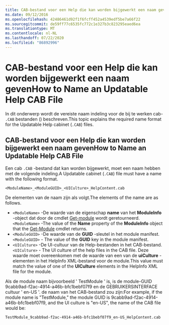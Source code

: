 ```yaml
---
title: CAB-bestand voor een Help die kan worden bijgewerkt een naam geven
ms.date: 09/12/2016
ms.openlocfilehash: 42486461d92f1f6fcff452a4539edf5be7a66f22
ms.sourcegitcommit: de59ff77c6535fc772c1e327b3c823295eaed6ea
ms.translationtype: MT
ms.contentlocale: nl-NL
ms.lasthandoff: 07/22/2020
ms.locfileid: "86892996"
---
```

# <a name="how-to-name-an-updatable-help-cab-file"></a><span data-ttu-id="75237-102">CAB-bestand voor een Help die kan worden bijgewerkt een naam geven</span><span class="sxs-lookup"><span data-stu-id="75237-102">How to Name an Updatable Help CAB File</span></span>

<span data-ttu-id="75237-103">In dit onderwerp wordt de vereiste naam indeling voor de bij te werken cab- `.CAB` bestanden () beschreven.</span><span class="sxs-lookup"><span data-stu-id="75237-103">This topic explains the required name format for the Updatable Help cabinet (`.CAB`) files.</span></span>

## <a name="how-to-name-an-updatable-help-cab-file"></a><span data-ttu-id="75237-104">CAB-bestand voor een Help die kan worden bijgewerkt een naam geven</span><span class="sxs-lookup"><span data-stu-id="75237-104">How to Name an Updatable Help CAB File</span></span>

<span data-ttu-id="75237-105">Een cab `.CAB` -bestand dat kan worden bijgewerkt, moet een naam hebben met de volgende indeling.</span><span class="sxs-lookup"><span data-stu-id="75237-105">A Updatable cabinet (`.CAB`) file must have a name with the following format.</span></span>

`<ModuleName>_<ModuleGUID>_<UICulture>_HelpContent.cab`

<span data-ttu-id="75237-106">De elementen van de naam zijn als volgt.</span><span class="sxs-lookup"><span data-stu-id="75237-106">The elements of the name are as follows.</span></span>

- <span data-ttu-id="75237-107">`<ModuleName>` -De waarde van de eigenschap **name** van het **ModuleInfo** -object dat door de cmdlet [Get-module](/powershell/module/Microsoft.PowerShell.Core/Get-Module) wordt geretourneerd.</span><span class="sxs-lookup"><span data-stu-id="75237-107">`<ModuleName>` -The value of the **Name** property of the **ModuleInfo** object that the [Get-Module](/powershell/module/Microsoft.PowerShell.Core/Get-Module) cmdlet returns.</span></span>
- <span data-ttu-id="75237-108">`<ModuleGUID>` -De waarde van de **GUID** -sleutel in het module manifest.</span><span class="sxs-lookup"><span data-stu-id="75237-108">`<ModuleGUID>` - The value of the **GUID** key in the module manifest.</span></span>
- <span data-ttu-id="75237-109">`<UICulture>` -De UI-cultuur van de Help-bestanden in het CAB-bestand.</span><span class="sxs-lookup"><span data-stu-id="75237-109">`<UICulture>` - The UI culture of the help files in the CAB file.</span></span> <span data-ttu-id="75237-110">Deze waarde moet overeenkomen met de waarde van een van de **uiCulture** -elementen in het HelpInfo XML-bestand voor de module.</span><span class="sxs-lookup"><span data-stu-id="75237-110">This value must match the value of one of the **UICulture** elements in the HelpInfo XML file for the module.</span></span>

<span data-ttu-id="75237-111">Als de module naam bijvoorbeeld ' TestModule ' is, is de module-GUID 9cabb9ad-f2ac-4914-a46b-bfc1bebf07f9 en de GEBRUIKERSINTERFACE cultuur ' en-US '. de naam van het CAB-bestand zou zijn:</span><span class="sxs-lookup"><span data-stu-id="75237-111">For example, if the module name is "TestModule," the module GUID is 9cabb9ad-f2ac-4914-a46b-bfc1bebf07f9, and the UI culture is "en-US", the name of the CAB file would be:</span></span>

`TestModule_9cabb9ad-f2ac-4914-a46b-bfc1bebf07f9_en-US_HelpContent.cab`
